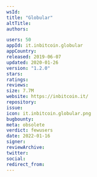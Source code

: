 ```yaml
---
wsId: 
title: "Globular"
altTitle: 
authors:

users: 50
appId: it.inbitcoin.globular
appCountry: 
released: 2019-06-07
updated: 2020-01-26
version: "1.2.0"
stars: 
ratings: 
reviews: 
size: 7.7M
website: https://inbitcoin.it/
repository: 
issue: 
icon: it.inbitcoin.globular.png
bugbounty: 
meta: obsolete
verdict: fewusers
date: 2022-01-16
signer: 
reviewArchive:
twitter: 
social:
redirect_from:
---
```


